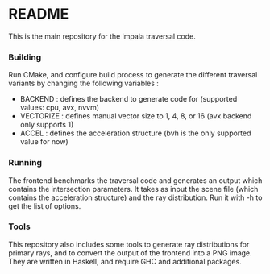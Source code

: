 # README #

This is the main repository for the impala traversal code.

### Building ###

Run CMake, and configure build process to generate the different traversal
variants by changing the following variables :

* BACKEND : defines the backend to generate code for (supported values: cpu, avx, nvvm)
* VECTORIZE : defines manual vector size to 1, 4, 8, or 16 (avx backend only supports 1)
* ACCEL : defines the acceleration structure (bvh is the only supported value for now)

### Running ###

The frontend benchmarks the traversal code and generates an output which contains the intersection parameters.
It takes as input the scene file (which contains the acceleration structure) and the ray distribution.
Run it with -h to get the list of options.

### Tools ###

This repository also includes some tools to generate ray distributions for primary rays, and to convert the output
of the frontend into a PNG image. They are written in Haskell, and require GHC and additional packages.